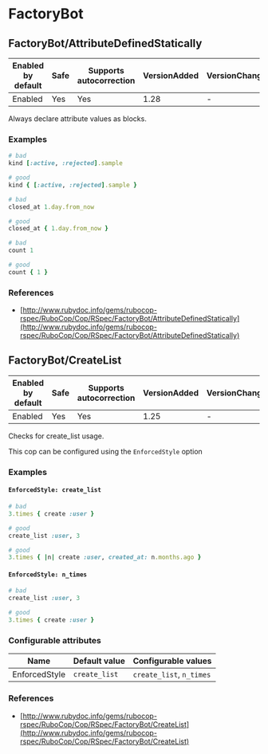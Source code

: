 # FactoryBot

## FactoryBot/AttributeDefinedStatically

Enabled by default | Safe | Supports autocorrection | VersionAdded | VersionChanged
--- | --- | --- | --- | ---
Enabled | Yes | Yes  | 1.28 | -

Always declare attribute values as blocks.

### Examples

```ruby
# bad
kind [:active, :rejected].sample

# good
kind { [:active, :rejected].sample }

# bad
closed_at 1.day.from_now

# good
closed_at { 1.day.from_now }

# bad
count 1

# good
count { 1 }
```

### References

* [http://www.rubydoc.info/gems/rubocop-rspec/RuboCop/Cop/RSpec/FactoryBot/AttributeDefinedStatically](http://www.rubydoc.info/gems/rubocop-rspec/RuboCop/Cop/RSpec/FactoryBot/AttributeDefinedStatically)

## FactoryBot/CreateList

Enabled by default | Safe | Supports autocorrection | VersionAdded | VersionChanged
--- | --- | --- | --- | ---
Enabled | Yes | Yes  | 1.25 | -

Checks for create_list usage.

This cop can be configured using the `EnforcedStyle` option

### Examples

#### `EnforcedStyle: create_list`

```ruby
# bad
3.times { create :user }

# good
create_list :user, 3

# good
3.times { |n| create :user, created_at: n.months.ago }
```
#### `EnforcedStyle: n_times`

```ruby
# bad
create_list :user, 3

# good
3.times { create :user }
```

### Configurable attributes

Name | Default value | Configurable values
--- | --- | ---
EnforcedStyle | `create_list` | `create_list`, `n_times`

### References

* [http://www.rubydoc.info/gems/rubocop-rspec/RuboCop/Cop/RSpec/FactoryBot/CreateList](http://www.rubydoc.info/gems/rubocop-rspec/RuboCop/Cop/RSpec/FactoryBot/CreateList)
